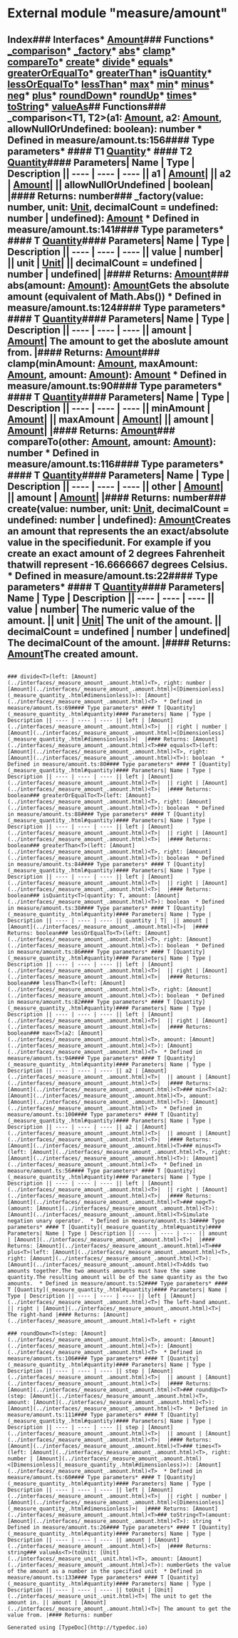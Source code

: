 # External module "measure/amount"
## Index### Interfaces* [Amount](../interfaces/_measure_amount_.amount.html)### Functions* [_comparison](_measure_amount_.html#_comparison)* [_factory](_measure_amount_.html#_factory)* [abs](_measure_amount_.html#abs)* [clamp](_measure_amount_.html#clamp)* [compareTo](_measure_amount_.html#compareto)* [create](_measure_amount_.html#create)* [divide](_measure_amount_.html#divide)* [equals](_measure_amount_.html#equals)* [greaterOrEqualTo](_measure_amount_.html#greaterorequalto)* [greaterThan](_measure_amount_.html#greaterthan)* [isQuantity](_measure_amount_.html#isquantity)* [lessOrEqualTo](_measure_amount_.html#lessorequalto)* [lessThan](_measure_amount_.html#lessthan)* [max](_measure_amount_.html#max)* [min](_measure_amount_.html#min)* [minus](_measure_amount_.html#minus)* [neg](_measure_amount_.html#neg)* [plus](_measure_amount_.html#plus)* [roundDown](_measure_amount_.html#rounddown)* [roundUp](_measure_amount_.html#roundup)* [times](_measure_amount_.html#times)* [toString](_measure_amount_.html#tostring)* [valueAs](_measure_amount_.html#valueas)## Functions### _comparison<T1, T2>(a1: [Amount](../interfaces/_measure_amount_.amount.html)<T1>, a2: [Amount](../interfaces/_measure_amount_.amount.html)<T2>, allowNullOrUndefined: boolean): number  * Defined in measure/amount.ts:156#### Type parameters* #### T1 [Quantity](_measure_quantity_.html#quantity)* #### T2 [Quantity](_measure_quantity_.html#quantity)#### Parameters| Name | Type | Description || ---- | ---- | ---- || a1 | [Amount](../interfaces/_measure_amount_.amount.html)<T1>|  || a2 | [Amount](../interfaces/_measure_amount_.amount.html)<T2>|  || allowNullOrUndefined | boolean|  |#### Returns: number### _factory<T>(value: number, unit: [Unit](../interfaces/_measure_unit_.unit.html)<T>, decimalCount =  undefined: number | undefined): [Amount](../interfaces/_measure_amount_.amount.html)<T>  * Defined in measure/amount.ts:141#### Type parameters* #### T [Quantity](_measure_quantity_.html#quantity)#### Parameters| Name | Type | Description || ---- | ---- | ---- || value | number|  || unit | [Unit](../interfaces/_measure_unit_.unit.html)<T>|  || decimalCount =  undefined | number | undefined|  |#### Returns: [Amount](../interfaces/_measure_amount_.amount.html)<T>### abs<T>(amount: [Amount](../interfaces/_measure_amount_.amount.html)<T>): [Amount](../interfaces/_measure_amount_.amount.html)<T>Gets the absolute amount (equivalent of Math.Abs())  * Defined in measure/amount.ts:124#### Type parameters* #### T [Quantity](_measure_quantity_.html#quantity)#### Parameters| Name | Type | Description || ---- | ---- | ---- || amount | [Amount](../interfaces/_measure_amount_.amount.html)<T>| The amount to get the aboslute amount from. |#### Returns: [Amount](../interfaces/_measure_amount_.amount.html)<T>### clamp<T>(minAmount: [Amount](../interfaces/_measure_amount_.amount.html)<T>, maxAmount: [Amount](../interfaces/_measure_amount_.amount.html)<T>, amount: [Amount](../interfaces/_measure_amount_.amount.html)<T>): [Amount](../interfaces/_measure_amount_.amount.html)<T>  * Defined in measure/amount.ts:90#### Type parameters* #### T [Quantity](_measure_quantity_.html#quantity)#### Parameters| Name | Type | Description || ---- | ---- | ---- || minAmount | [Amount](../interfaces/_measure_amount_.amount.html)<T>|  || maxAmount | [Amount](../interfaces/_measure_amount_.amount.html)<T>|  || amount | [Amount](../interfaces/_measure_amount_.amount.html)<T>|  |#### Returns: [Amount](../interfaces/_measure_amount_.amount.html)<T>### compareTo<T>(other: [Amount](../interfaces/_measure_amount_.amount.html)<T>, amount: [Amount](../interfaces/_measure_amount_.amount.html)<T>): number  * Defined in measure/amount.ts:116#### Type parameters* #### T [Quantity](_measure_quantity_.html#quantity)#### Parameters| Name | Type | Description || ---- | ---- | ---- || other | [Amount](../interfaces/_measure_amount_.amount.html)<T>|  || amount | [Amount](../interfaces/_measure_amount_.amount.html)<T>|  |#### Returns: number### create<T>(value: number, unit: [Unit](../interfaces/_measure_unit_.unit.html)<T>, decimalCount =  undefined: number | undefined): [Amount](../interfaces/_measure_amount_.amount.html)<T>Creates an amount that represents the an exact/absolute value in the specifiedunit. For example if you create an exact amount of 2 degrees Fahrenheit thatwill represent -16.6666667 degrees Celsius.  * Defined in measure/amount.ts:22#### Type parameters* #### T [Quantity](_measure_quantity_.html#quantity)#### Parameters| Name | Type | Description || ---- | ---- | ---- || value | number| The numeric value of the amount. || unit | [Unit](../interfaces/_measure_unit_.unit.html)<T>| The unit of the amount. || decimalCount =  undefined | number | undefined| The decimalCount of the amount. |#### Returns: [Amount](../interfaces/_measure_amount_.amount.html)<T>The created amount.
																																	### divide<T>(left: [Amount](../interfaces/_measure_amount_.amount.html)<T>, right: number | [Amount](../interfaces/_measure_amount_.amount.html)<[Dimensionless](_measure_quantity_.html#dimensionless)>): [Amount](../interfaces/_measure_amount_.amount.html)<T>  * Defined in measure/amount.ts:69#### Type parameters* #### T [Quantity](_measure_quantity_.html#quantity)#### Parameters| Name | Type | Description || ---- | ---- | ---- || left | [Amount](../interfaces/_measure_amount_.amount.html)<T>|  || right | number | [Amount](../interfaces/_measure_amount_.amount.html)<[Dimensionless](_measure_quantity_.html#dimensionless)>|  |#### Returns: [Amount](../interfaces/_measure_amount_.amount.html)<T>### equals<T>(left: [Amount](../interfaces/_measure_amount_.amount.html)<T>, right: [Amount](../interfaces/_measure_amount_.amount.html)<T>): boolean  * Defined in measure/amount.ts:80#### Type parameters* #### T [Quantity](_measure_quantity_.html#quantity)#### Parameters| Name | Type | Description || ---- | ---- | ---- || left | [Amount](../interfaces/_measure_amount_.amount.html)<T>|  || right | [Amount](../interfaces/_measure_amount_.amount.html)<T>|  |#### Returns: boolean### greaterOrEqualTo<T>(left: [Amount](../interfaces/_measure_amount_.amount.html)<T>, right: [Amount](../interfaces/_measure_amount_.amount.html)<T>): boolean  * Defined in measure/amount.ts:88#### Type parameters* #### T [Quantity](_measure_quantity_.html#quantity)#### Parameters| Name | Type | Description || ---- | ---- | ---- || left | [Amount](../interfaces/_measure_amount_.amount.html)<T>|  || right | [Amount](../interfaces/_measure_amount_.amount.html)<T>|  |#### Returns: boolean### greaterThan<T>(left: [Amount](../interfaces/_measure_amount_.amount.html)<T>, right: [Amount](../interfaces/_measure_amount_.amount.html)<T>): boolean  * Defined in measure/amount.ts:84#### Type parameters* #### T [Quantity](_measure_quantity_.html#quantity)#### Parameters| Name | Type | Description || ---- | ---- | ---- || left | [Amount](../interfaces/_measure_amount_.amount.html)<T>|  || right | [Amount](../interfaces/_measure_amount_.amount.html)<T>|  |#### Returns: boolean### isQuantity<T>(quantity: T, amount: [Amount](../interfaces/_measure_amount_.amount.html)<T>): boolean  * Defined in measure/amount.ts:38#### Type parameters* #### T [Quantity](_measure_quantity_.html#quantity)#### Parameters| Name | Type | Description || ---- | ---- | ---- || quantity | T|  || amount | [Amount](../interfaces/_measure_amount_.amount.html)<T>|  |#### Returns: boolean### lessOrEqualTo<T>(left: [Amount](../interfaces/_measure_amount_.amount.html)<T>, right: [Amount](../interfaces/_measure_amount_.amount.html)<T>): boolean  * Defined in measure/amount.ts:86#### Type parameters* #### T [Quantity](_measure_quantity_.html#quantity)#### Parameters| Name | Type | Description || ---- | ---- | ---- || left | [Amount](../interfaces/_measure_amount_.amount.html)<T>|  || right | [Amount](../interfaces/_measure_amount_.amount.html)<T>|  |#### Returns: boolean### lessThan<T>(left: [Amount](../interfaces/_measure_amount_.amount.html)<T>, right: [Amount](../interfaces/_measure_amount_.amount.html)<T>): boolean  * Defined in measure/amount.ts:82#### Type parameters* #### T [Quantity](_measure_quantity_.html#quantity)#### Parameters| Name | Type | Description || ---- | ---- | ---- || left | [Amount](../interfaces/_measure_amount_.amount.html)<T>|  || right | [Amount](../interfaces/_measure_amount_.amount.html)<T>|  |#### Returns: boolean### max<T>(a2: [Amount](../interfaces/_measure_amount_.amount.html)<T>, amount: [Amount](../interfaces/_measure_amount_.amount.html)<T>): [Amount](../interfaces/_measure_amount_.amount.html)<T>  * Defined in measure/amount.ts:94#### Type parameters* #### T [Quantity](_measure_quantity_.html#quantity)#### Parameters| Name | Type | Description || ---- | ---- | ---- || a2 | [Amount](../interfaces/_measure_amount_.amount.html)<T>|  || amount | [Amount](../interfaces/_measure_amount_.amount.html)<T>|  |#### Returns: [Amount](../interfaces/_measure_amount_.amount.html)<T>### min<T>(a2: [Amount](../interfaces/_measure_amount_.amount.html)<T>, amount: [Amount](../interfaces/_measure_amount_.amount.html)<T>): [Amount](../interfaces/_measure_amount_.amount.html)<T>  * Defined in measure/amount.ts:100#### Type parameters* #### T [Quantity](_measure_quantity_.html#quantity)#### Parameters| Name | Type | Description || ---- | ---- | ---- || a2 | [Amount](../interfaces/_measure_amount_.amount.html)<T>|  || amount | [Amount](../interfaces/_measure_amount_.amount.html)<T>|  |#### Returns: [Amount](../interfaces/_measure_amount_.amount.html)<T>### minus<T>(left: [Amount](../interfaces/_measure_amount_.amount.html)<T>, right: [Amount](../interfaces/_measure_amount_.amount.html)<T>): [Amount](../interfaces/_measure_amount_.amount.html)<T>  * Defined in measure/amount.ts:56#### Type parameters* #### T [Quantity](_measure_quantity_.html#quantity)#### Parameters| Name | Type | Description || ---- | ---- | ---- || left | [Amount](../interfaces/_measure_amount_.amount.html)<T>|  || right | [Amount](../interfaces/_measure_amount_.amount.html)<T>|  |#### Returns: [Amount](../interfaces/_measure_amount_.amount.html)<T>### neg<T>(amount: [Amount](../interfaces/_measure_amount_.amount.html)<T>): [Amount](../interfaces/_measure_amount_.amount.html)<T>Simulate negation unary operator.  * Defined in measure/amount.ts:34#### Type parameters* #### T [Quantity](_measure_quantity_.html#quantity)#### Parameters| Name | Type | Description || ---- | ---- | ---- || amount | [Amount](../interfaces/_measure_amount_.amount.html)<T>|  |#### Returns: [Amount](../interfaces/_measure_amount_.amount.html)<T>### plus<T>(left: [Amount](../interfaces/_measure_amount_.amount.html)<T>, right: [Amount](../interfaces/_measure_amount_.amount.html)<T>): [Amount](../interfaces/_measure_amount_.amount.html)<T>Adds two amounts together.The two amounts amounts must have the same quantity.The resulting amount will be of the same quantity as the two amounts.  * Defined in measure/amount.ts:52#### Type parameters* #### T [Quantity](_measure_quantity_.html#quantity)#### Parameters| Name | Type | Description || ---- | ---- | ---- || left | [Amount](../interfaces/_measure_amount_.amount.html)<T>| The left-hand amount. || right | [Amount](../interfaces/_measure_amount_.amount.html)<T>| The right-hand |#### Returns: [Amount](../interfaces/_measure_amount_.amount.html)<T>left + right
																																																																																																			### roundDown<T>(step: [Amount](../interfaces/_measure_amount_.amount.html)<T>, amount: [Amount](../interfaces/_measure_amount_.amount.html)<T>): [Amount](../interfaces/_measure_amount_.amount.html)<T>  * Defined in measure/amount.ts:106#### Type parameters* #### T [Quantity](_measure_quantity_.html#quantity)#### Parameters| Name | Type | Description || ---- | ---- | ---- || step | [Amount](../interfaces/_measure_amount_.amount.html)<T>|  || amount | [Amount](../interfaces/_measure_amount_.amount.html)<T>|  |#### Returns: [Amount](../interfaces/_measure_amount_.amount.html)<T>### roundUp<T>(step: [Amount](../interfaces/_measure_amount_.amount.html)<T>, amount: [Amount](../interfaces/_measure_amount_.amount.html)<T>): [Amount](../interfaces/_measure_amount_.amount.html)<T>  * Defined in measure/amount.ts:111#### Type parameters* #### T [Quantity](_measure_quantity_.html#quantity)#### Parameters| Name | Type | Description || ---- | ---- | ---- || step | [Amount](../interfaces/_measure_amount_.amount.html)<T>|  || amount | [Amount](../interfaces/_measure_amount_.amount.html)<T>|  |#### Returns: [Amount](../interfaces/_measure_amount_.amount.html)<T>### times<T>(left: [Amount](../interfaces/_measure_amount_.amount.html)<T>, right: number | [Amount](../interfaces/_measure_amount_.amount.html)<[Dimensionless](_measure_quantity_.html#dimensionless)>): [Amount](../interfaces/_measure_amount_.amount.html)<T>  * Defined in measure/amount.ts:60#### Type parameters* #### T [Quantity](_measure_quantity_.html#quantity)#### Parameters| Name | Type | Description || ---- | ---- | ---- || left | [Amount](../interfaces/_measure_amount_.amount.html)<T>|  || right | number | [Amount](../interfaces/_measure_amount_.amount.html)<[Dimensionless](_measure_quantity_.html#dimensionless)>|  |#### Returns: [Amount](../interfaces/_measure_amount_.amount.html)<T>### toString<T>(amount: [Amount](../interfaces/_measure_amount_.amount.html)<T>): string  * Defined in measure/amount.ts:26#### Type parameters* #### T [Quantity](_measure_quantity_.html#quantity)#### Parameters| Name | Type | Description || ---- | ---- | ---- || amount | [Amount](../interfaces/_measure_amount_.amount.html)<T>|  |#### Returns: string### valueAs<T>(toUnit: [Unit](../interfaces/_measure_unit_.unit.html)<T>, amount: [Amount](../interfaces/_measure_amount_.amount.html)<T>): numberGets the value of the amount as a number in the specified unit  * Defined in measure/amount.ts:133#### Type parameters* #### T [Quantity](_measure_quantity_.html#quantity)#### Parameters| Name | Type | Description || ---- | ---- | ---- || toUnit | [Unit](../interfaces/_measure_unit_.unit.html)<T>| The unit to get the amount in. || amount | [Amount](../interfaces/_measure_amount_.amount.html)<T>| The amount to get the value from. |#### Returns: number
																																																																																																																														Generated using [TypeDoc](http://typedoc.io)